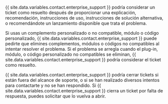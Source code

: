 {{ site.data.variables.contact.enterprise_support }} podría considerar un ticket como resuelto después de proporcionar una explicación, recomendación, instrucciones de uso, instrucciones de solución alternativa, o recomendándote un lanzamiento disponible que trata el problema.

Si usas un complemento personalizado o no compatible, módulo o código personalizado, {{ site.data.variables.contact.enterprise_support }} puede pedirte que elimines complementos, módulos o códigos no compatibles al intentar resolver el problema. Si el problema se arregla cuando el plug-in, módulo, o código personalizado no compatibles se eliminan, {{ site.data.variables.contact.enterprise_support }} podría considerar el ticket como resuelto.

{{ site.data.variables.contact.enterprise_support }} podría cerrar tickets si están fuera del alcance de soporte, o si se han realizado diversos intentos para contactarte y no se han respondido. Si {{ site.data.variables.contact.enterprise_support }} cierra un ticket por falta de respuesta, puedes solicitar que lo vuelva a abrir.
